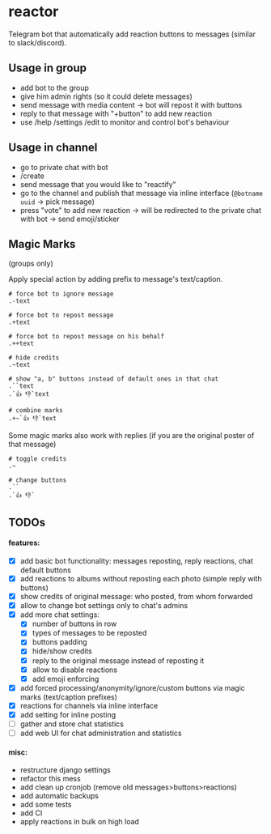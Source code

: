 # reactor

Telegram bot that automatically add reaction buttons to messages (similar to slack/discord).


## Usage in group

- add bot to the group
- give him admin rights (so it could delete messages)
- send message with media content -> bot will repost it with buttons
- reply to that message with "+button" to add new reaction
- use /help /settings /edit to monitor and control bot's behaviour


## Usage in channel

- go to private chat with bot
- /create
- send message that you would like to "reactify"
- go to the channel and publish that message via inline interface (`@botname uuid` -> pick message)
- press "vote" to add new reaction -> will be redirected to the private chat with bot -> send emoji/sticker


## Magic Marks

(groups only)

Apply special action by adding prefix to message's text/caption.

```
# force bot to ignore message
.-text

# force bot to repost message
.+text

# force bot to repost message on his behalf
.++text
 
# hide credits
.~text

# show "a, b" buttons instead of default ones in that chat
.``text
.`👍 👎`text

# combine marks
.+~`👍 👎`text
```

Some magic marks also work with replies (if you are the original poster of that message)
```
# toggle credits
.~

# change buttons
.``
.`👍 👎`
```


## TODOs

#### features:

- [x] add basic bot functionality: messages reposting, reply reactions, chat default buttons
- [x] add reactions to albums without reposting each photo (simple reply with buttons)
- [x] show credits of original message: who posted, from whom forwarded
- [x] allow to change bot settings only to chat's admins
- [x] add more chat settings: 
  - [x] number of buttons in row
  - [x] types of messages to be reposted
  - [x] buttons padding
  - [x] hide/show credits
  - [x] reply to the original message instead of reposting it
  - [x] allow to disable reactions
  - [x] add emoji enforcing
- [x] add forced processing/anonymity/ignore/custom buttons via magic marks (text/caption prefixes)
- [x] reactions for channels via inline interface
- [x] add setting for inline posting
- [ ] gather and store chat statistics
- [ ] add web UI for chat administration and statistics

#### misc:

- restructure django settings
- refactor this mess
- add clean up cronjob (remove old messages>buttons>reactions)
- add automatic backups
- add some tests
- add CI
- apply reactions in bulk on high load
